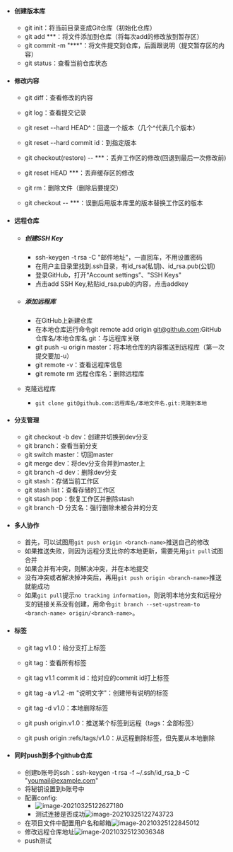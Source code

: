 * #### 创建版本库

  * git init：将当前目录变成Git仓库（初始化仓库）
  * git add ***：将文件添加到仓库（将每次add的修改放到暂存区）
  * git commit -m "***"：将文件提交到仓库，后面跟说明（提交暂存区的内容）
  * git status：查看当前仓库状态

* #### 修改内容

  * git diff：查看修改的内容

  * git log：查看提交记录

    

  * git reset --hard HEAD^：回退一个版本（几个^代表几个版本）

  * git reset --hard commit id：到指定版本

    

  * git checkout(restore) -- ***：丢弃工作区的修改(回退到最后一次修改前)

  * git reset HEAD ***：丢弃缓存区的修改

    

  * git rm：删除文件（删除后要提交）

  * git checkout -- ***：误删后用版本库里的版本替换工作区的版本

* #### 远程仓库

  * ##### 创建SSH Key

    * ssh-keygen -t rsa -C "邮件地址"，一直回车，不用设置密码
    * 在用户主目录里找到.ssh目录，有id_rsa(私钥)、id_rsa.pub(公钥)
    * 登录GitHub，打开“Account settings”、"SSH Keys"
    * 点击add SSH Key,粘贴id_rsa.pub的内容，点击addkey

  * ##### 添加远程库

    * 在GitHub上新建仓库
    * 在本地仓库运行命令git remote add origin git@github.com:GitHub仓库名/本地仓库名.git：与远程库关联
    * git push -u origin master：将本地仓库的内容推送到远程库（第一次提交要加-u）
    * git remote -v：查看远程库信息
    * git remote rm 远程仓库名：删除远程库

  * 克隆远程库

    * ```
      git clone git@github.com:远程库名/本地文件名.git:克隆到本地
      ```

* #### 分支管理

  * git checkout -b dev：创建并切换到dev分支
  * git branch：查看当前分支
  * git switch master：切回master
  * git merge dev：将dev分支合并到master上
  * git branch -d dev：删除dev分支
  * git stash：存储当前工作区
  * git stash list：查看存储的工作区
  * git stash pop：恢复工作区并删除stash
  * git branch -D 分支名：强行删除未被合并的分支

* #### 多人协作

  * 首先，可以试图用`git push origin <branch-name>`推送自己的修改
  * 如果推送失败，则因为远程分支比你的本地更新，需要先用`git pull`试图合并
  * 如果合并有冲突，则解决冲突，并在本地提交
  * 没有冲突或者解决掉冲突后，再用`git push origin <branch-name>`推送就能成功
  * 如果`git pull`提示`no tracking information`，则说明本地分支和远程分支的链接关系没有创建，用命令`git branch --set-upstream-to <branch-name> origin/<branch-name>`。

* #### 标签

  * git tag v1.0：给分支打上标签
  * git tag：查看所有标签
  * git tag v1.1 commit id：给对应的commit id打上标签
  * git tag -a v1.2 -m "说明文字"：创建带有说明的标签

  

  * git tag -d v1.0：本地删除标签
  * git push origin.v1.0：推送某个标签到远程（tags：全部标签）
  * git push origin :refs/tags/v1.0：从远程删除标签，但先要从本地删除



* #### 同时push到多个github仓库

  * 创建b账号的ssh：ssh-keygen -t rsa -f ~/.ssh/id_rsa_b -C "youmail@example.com"
  * 将秘钥设置到b账号中
  * 配置config:
    * ![image-20210325122627180](C:\Users\Administrator\AppData\Roaming\Typora\typora-user-images\image-20210325122627180.png)
    * 测试连接是否成功![image-20210325122743723](C:\Users\Administrator\AppData\Roaming\Typora\typora-user-images\image-20210325122743723.png)
  * 在项目文件中配置用户名和邮箱![image-20210325122845012](C:\Users\Administrator\AppData\Roaming\Typora\typora-user-images\image-20210325122845012.png)
  * 修改远程仓库地址![image-20210325123036348](C:\Users\Administrator\AppData\Roaming\Typora\typora-user-images\image-20210325123036348.png)
  * push测试